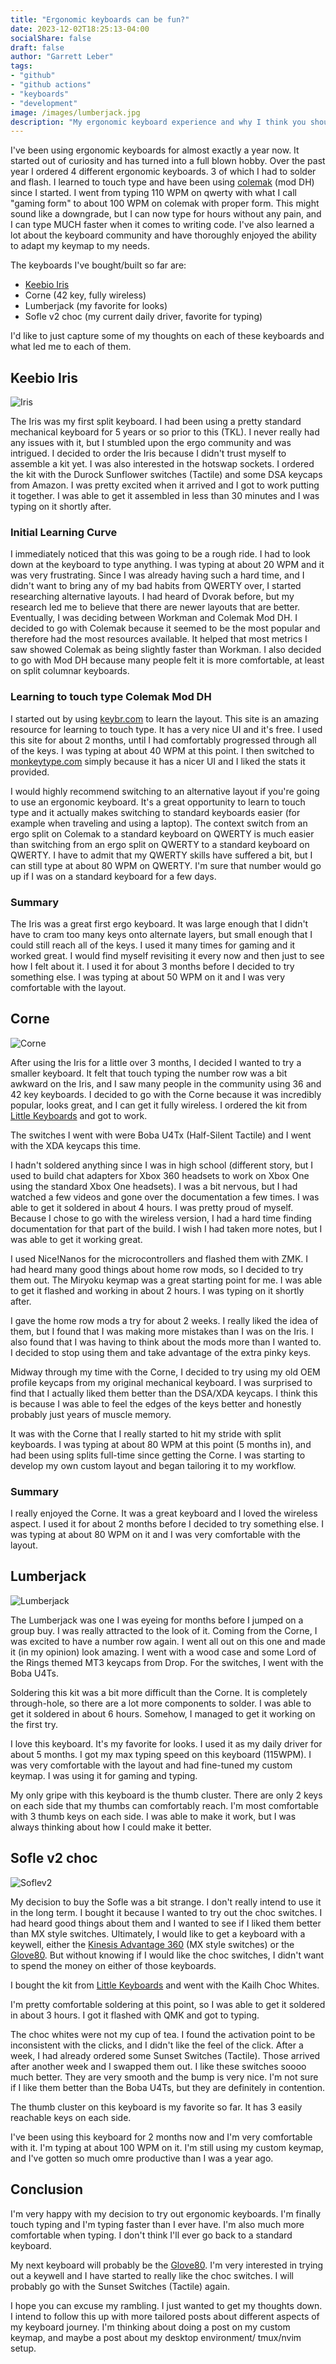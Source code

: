 ```yaml
---
title: "Ergonomic keyboards can be fun?"
date: 2023-12-02T18:25:13-04:00
socialShare: false
draft: false
author: "Garrett Leber"
tags:
- "github"
- "github actions"
- "keyboards"
- "development"
image: /images/lumberjack.jpg
description: "My ergonomic keyboard experience and why I think you should try one"
---
```


I've been using ergonomic keyboards for almost exactly a year now. It started
out of curiosity and has turned into a full blown hobby. Over the past year I
ordered 4 different ergonomic keyboards. 3 of which I had to solder and flash.
I learned to touch type and have been using [colemak](https://colemak.com/)
(mod DH) since I started. I went from typing 110 WPM on qwerty with what I call
"gaming form" to about 100 WPM on colemak with proper form. This might sound
like a downgrade, but I can now type for hours without any pain, and I can type
MUCH faster when it comes to writing code. I've also learned a lot about the
keyboard community and have thoroughly enjoyed the ability to adapt my keymap
to my needs.

The keyboards I've bought/built so far are:

- [Keebio Iris](https://keeb.io/collections/iris-split-ergonomic-keyboard)
- Corne (42 key, fully wireless)
- Lumberjack (my favorite for looks)
- Sofle v2 choc (my current daily driver, favorite for typing)

I'd like to just capture some of my thoughts on each of these keyboards and
what led me to each of them.

## Keebio Iris

![Iris](/images/iris.jpg)

The Iris was my first split keyboard. I had been using a pretty standard
mechanical keyboard for 5 years or so prior to this (TKL). I never really had
any issues with it, but I stumbled upon the ergo community and was intrigued. I
decided to order the Iris because I didn't trust myself to assemble a kit yet.
I was also interested in the hotswap sockets. I ordered the kit with the Durock
Sunflower switches (Tactile) and some DSA keycaps from Amazon. I was pretty
excited when it arrived and I got to work putting it together. I was able to
get it assembled in less than 30 minutes and I was typing on it shortly after.

### Initial Learning Curve

I immediately noticed that this was going to be a rough ride. I had to look
down at the keyboard to type anything. I was typing at about 20 WPM and it was
very frustrating. Since I was already having such a hard time, and I didn't
want to bring any of my bad habits from QWERTY over, I started researching
alternative layouts. I had heard of Dvorak before, but my research led me to
believe that there are newer layouts that are better. Eventually, I was
deciding between Workman and Colemak Mod DH. I decided to go with Colemak
because it seemed to be the most popular and therefore had the most resources
available. It helped that most metrics I saw showed Colemak as being slightly
faster than Workman. I also decided to go with Mod DH because many people felt
it is more comfortable, at least on split columnar keyboards.

### Learning to touch type Colemak Mod DH

I started out by using [keybr.com](https://keybr.com/) to learn the layout.
This site is an amazing resource for learning to touch type. It has a very nice
UI and it's free. I used this site for about 2 months, until I had comfortably
progressed through all of the keys. I was typing at about 40 WPM at this point.
I then switched to [monkeytype.com](https://monkeytype.com/) simply because it
has a nicer UI and I liked the stats it provided. 

I would highly recommend switching to an alternative layout if you're going to
use an ergonomic keyboard. It's a great opportunity to learn to touch type and
it actually makes switching to standard keyboards easier (for example when
traveling and using a laptop). The context switch from an ergo split on Colemak
to a standard keyboard on QWERTY is much easier than switching from an ergo
split on QWERTY to a standard keyboard on QWERTY. I have to admit that my
QWERTY skills have suffered a bit, but I can still type at about 80 WPM on
QWERTY. I'm sure that number would go up if I was on a standard keyboard for a
few days.

### Summary

The Iris was a great first ergo keyboard. It was large enough that I didn't
have to cram too many keys onto alternate layers, but small enough that I could
still reach all of the keys. I used it many times for gaming and it worked
great. I would find myself revisiting it every now and then just to see how I
felt about it. I used it for about 3 months before I decided to try something
else. I was typing at about 50 WPM on it and I was very comfortable with the
layout.

## Corne

![Corne](/images/corne.jpg)

After using the Iris for a little over 3 months, I decided I wanted to try a
smaller keyboard. It felt that touch typing the number row was a bit awkward on
the Iris, and I saw many people in the community using 36 and 42 key keyboards.
I decided to go with the Corne because it was incredibly popular, looks great,
and I can get it fully wireless. I ordered the kit from [Little
Keyboards](https://littlekeyboards.com/collections/corne-keyboard) and got to
work.

The switches I went with were Boba U4Tx (Half-Silent Tactile) and I went with
the XDA keycaps this time.

I hadn't soldered anything since I was in high school (different story, but I
used to build chat adapters for Xbox 360 headsets to work on Xbox One using the
standard Xbox One headsets). I was a bit nervous, but I had watched a few
videos and gone over the documentation a few times. I was able to get it
soldered in about 4 hours. I was pretty proud of myself. Because I chose to go
with the wireless version, I had a hard time finding documentation for that
part of the build. I wish I had taken more notes, but I was able to get it
working great.

I used Nice!Nanos for the microcontrollers and flashed them with ZMK. I had
heard many good things about home row mods, so I decided to try them out. The
Miryoku keymap was a great starting point for me. I was able to get it flashed
and working in about 2 hours. I was typing on it shortly after.

I gave the home row mods a try for about 2 weeks. I really liked the idea of
them, but I found that I was making more mistakes than I was on the Iris. I
also found that I was having to think about the mods more than I wanted to. I
decided to stop using them and take advantage of the extra pinky keys.

Midway through my time with the Corne, I decided to try using my old OEM
profile keycaps from my original mechanical keyboard. I was surprised to find
that I actually liked them better than the DSA/XDA keycaps. I think this is
because I was able to feel the edges of the keys better and honestly probably
just years of muscle memory.

It was with the Corne that I really started to hit my stride with split
keyboards. I was typing at about 80 WPM at this point (5 months in), and had
been using splits full-time since getting the Corne. I was starting to develop
my own custom layout and began tailoring it to my workflow.

### Summary

I really enjoyed the Corne. It was a great keyboard and I loved the wireless
aspect. I used it for about 2 months before I decided to try something else. I
was typing at about 80 WPM on it and I was very comfortable with the layout.

## Lumberjack

![Lumberjack](/images/lumberjack.jpg)

The Lumberjack was one I was eyeing for months before I jumped on a group buy.
I was really attracted to the look of it. Coming from the Corne, I was excited
to have a number row again. I went all out on this one and made it (in my
opinion) look amazing. I went with a wood case and some Lord of the Rings
themed MT3 keycaps from Drop. For the switches, I went with the Boba U4Ts.

Soldering this kit was a bit more difficult than the Corne. It is completely
through-hole, so there are a lot more components to solder. I was able to get
it soldered in about 6 hours. Somehow, I managed to get it working on the first
try.

I love this keyboard. It's my favorite for looks. I used it as my daily driver
for about 5 months. I got my max typing speed on this keyboard (115WPM). I was
very comfortable with the layout and had fine-tuned my custom keymap. I was
using it for gaming and typing.

My only gripe with this keyboard is the thumb cluster. There are only 2 keys on
each side that my thumbs can comfortably reach. I'm most comfortable with 3
thumb keys on each side. I was able to make it work, but I was always thinking
about how I could make it better.

## Sofle v2 choc

![Soflev2](/images/soflev2.jpg)

My decision to buy the Sofle was a bit strange. I don't really intend to use it
in the long term. I bought it because I wanted to try out the choc switches. I
had heard good things about them and I wanted to see if I liked them better
than MX style switches. Ultimately, I would like to get a keyboard with a
keywell, either the [Kinesis Advantage 360]() (MX style switches) or the
[Glove80](). But without knowing if I would like the choc switches, I didn't
want to spend the money on either of those keyboards.

I bought the kit from [Little Keyboards]() and went with the Kailh Choc Whites.

I'm pretty comfortable soldering at this point, so I was able to get it
soldered in about 3 hours. I got it flashed with QMK and got to typing.

The choc whites were not my cup of tea. I found the activation point to be
inconsistent with the clicks, and I didn't like the feel of the click. After a
week, I had already ordered some Sunset Switches (Tactile). Those arrived after
another week and I swapped them out. I like these switches soooo much better.
They are very smooth and the bump is very nice. I'm not sure if I like them
better than the Boba U4Ts, but they are definitely in contention.

The thumb cluster on this keyboard is my favorite so far. It has 3 easily
reachable keys on each side.

I've been using this keyboard for 2 months now and I'm very comfortable with
it. I'm typing at about 100 WPM on it. I'm still using my custom keymap, and
I've gotten so much omre productive than I was a year ago.

## Conclusion

I'm very happy with my decision to try out ergonomic keyboards. I'm finally
touch typing and I'm typing faster than I ever have. I'm also much more
comfortable when typing. I don't think I'll ever go back to a standard
keyboard.

My next keyboard will probably be the [Glove80](). I'm very interested in
trying out a keywell and I have started to really like the choc switches. I
will probably go with the Sunset Switches (Tactile) again.

I hope you can excuse my rambling. I just wanted to get my thoughts down. I
intend to follow this up with more tailored posts about different aspects of my
keyboard journey. I'm thinking about doing a post on my custom keymap, and
maybe a post about my desktop environment/ tmux/nvim setup.
